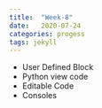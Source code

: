 ```yaml
---
title:  "Week-8"
date:   2020-07-24
categories: progess
tags: jekyll
---
```


* User Defined Block 
* Python view code
* Editable Code
* Consoles
